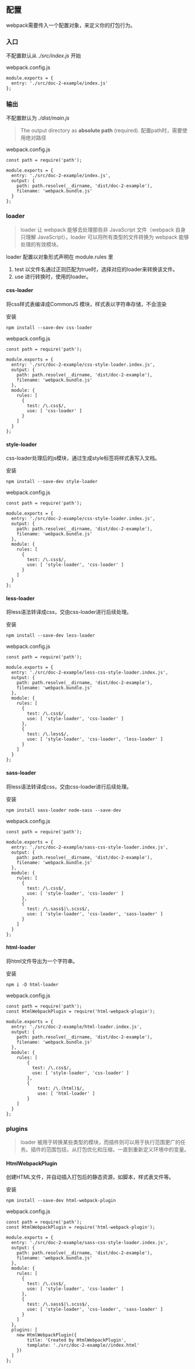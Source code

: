 ## 配置
  webpack需要传入一个配置对象，来定义你的打包行为。
### 入口
不配置默认从 *./src/index.js* 开始

webpack.config.js
```
module.exports = {
  entry: './src/doc-2-example/index.js'
};
```
### 输出
不配置默认为 *./dist/main.js*
>The output directory as **absolute path** (required).
>配置path时，需要使用绝对路径

webpack.config.js
```
const path = require('path');

module.exports = {
  entry: './src/doc-2-example/index.js',
  output: {
    path: path.resolve(__dirname, 'dist/doc-2-example'),
    filename: 'webpack.bundle.js'
  }
};
```
### loader
>loader 让 webpack 能够去处理那些非 JavaScript 文件（webpack 自身只理解 JavaScript）。loader 可以将所有类型的文件转换为 webpack 能够处理的有效模块。

loader 配置以对象形式声明在 module.rules 里

   1. test 以文件名通过正则匹配为true时，选择对应的loader来转换该文件。
   2. use 进行转换时，使用的loader。
#### css-loader
将css样式表编译成CommonJS 模块，样式表以字符串存储，不会渲染

安装
```
npm install --save-dev css-loader
```

webpack.config.js
```
const path = require('path');

module.exports = {
  entry: './src/doc-2-example/css-style-loader.index.js',
  output: {
    path: path.resolve(__dirname, 'dist/doc-2-example'),
    filename: 'webpack.bundle.js'
  },
  module: {
    rules: [
      {
        test: /\.css$/,
        use: [ 'css-loader' ]
      }
    ]
  }
};
```
#### style-loader
css-loader处理后的js模块，通过生成style标签将样式表写入文档。

安装
```
npm install --save-dev style-loader
```

webpack.config.js
```
const path = require('path');

module.exports = {
  entry: './src/doc-2-example/css-style-loader.index.js',
  output: {
    path: path.resolve(__dirname, 'dist/doc-2-example'),
    filename: 'webpack.bundle.js'
  },
  module: {
    rules: [
      {
        test: /\.css$/,
        use: [ 'style-loader', 'css-loader' ]
      }
    ]
  }
};
```

#### less-loader
将less语法转译成css，交由css-loader进行后续处理。

安装
```
npm install --save-dev less-loader
```

webpack.config.js
```
const path = require('path');

module.exports = {
  entry: './src/doc-2-example/less-css-style-loader.index.js',
  output: {
    path: path.resolve(__dirname, 'dist/doc-2-example'),
    filename: 'webpack.bundle.js'
  },
  module: {
    rules: [
      {
        test: /\.css$/,
        use: [ 'style-loader', 'css-loader' ]
      },
      {
        test: /\.less$/,
        use: [ 'style-loader', 'css-loader', 'less-loader' ]
      }
    ]
  }
};
```

#### sass-loader
将less语法转译成css，交由css-loader进行后续处理。

安装
```
npm install sass-loader node-sass --save-dev
```

webpack.config.js
```
const path = require('path');

module.exports = {
  entry: './src/doc-2-example/sass-css-style-loader.index.js',
  output: {
    path: path.resolve(__dirname, 'dist/doc-2-example'),
    filename: 'webpack.bundle.js'
  },
  module: {
    rules: [
      {
        test: /\.css$/,
        use: [ 'style-loader', 'css-loader' ]
      },
      {
        test: /\.sass$|\.scss$/,
        use: [ 'style-loader', 'css-loader', 'sass-loader' ]
      }
    ]
  }
};
```
#### html-loader
将html文件导出为一个字符串。

安装
```
npm i -D html-loader
```

webpack.config.js
```
const path = require('path');
const HtmlWebpackPlugin = require('html-webpack-plugin');

module.exports = {
  entry: './src/doc-2-example/html-loader.index.js',
  output: {
    path: path.resolve(__dirname, 'dist/doc-2-example'),
    filename: 'webpack.bundle.js'
  },
  module: {
    rules: [
        {
          test: /\.css$/,
          use: [ 'style-loader', 'css-loader' ]
        },
        {
            test: /\.(html)$/,
            use: [ 'html-loader' ]
        }
    ]
  }
};
```
### plugins
>loader 被用于转换某些类型的模块，而插件则可以用于执行范围更广的任务。插件的范围包括，从打包优化和压缩，一直到重新定义环境中的变量。

#### HtmlWebpackPlugin
创建HTML文件，并自动插入打包后的静态资源，如脚本，样式表文件等。

安装
```
npm install --save-dev html-webpack-plugin
```

webpack.config.js
```
const path = require('path');
const HtmlWebpackPlugin = require('html-webpack-plugin');

module.exports = {
  entry: './src/doc-2-example/sass-css-style-loader.index.js',
  output: {
    path: path.resolve(__dirname, 'dist/doc-2-example'),
    filename: 'webpack.bundle.js'
  },
  module: {
    rules: [
      {
        test: /\.css$/,
        use: [ 'style-loader', 'css-loader' ]
      },
      {
        test: /\.sass$|\.scss$/,
        use: [ 'style-loader', 'css-loader', 'sass-loader' ]
      }
    ]
  },
  plugins: [
    new HtmlWebpackPlugin({
        title: 'Created by HtmlWebpackPlugin', 
        template: './src/doc-2-example//index.html'
    })
  ]
};
```
